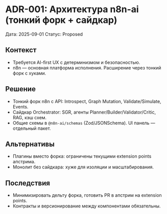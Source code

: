 # ADR-001: Архитектура n8n-ai (тонкий форк + сайдкар)

Дата: 2025-09-01
Статус: Proposed

## Контекст
- Требуется AI-first UX с детерминизмом и безопасностью.
- n8n — основная платформа исполнения. Расширение через тонкий форк с хуками.

## Решение
- Тонкий форк n8n с API: Introspect, Graph Mutation, Validate/Simulate, Events.
- Сайдкар Orchestrator: SGR, агенты Planner/Builder/Validator/Critic, RAG, кэш схем.
- Общие схемы в `@n8n-ai/schemas` (Zod/JSONSchema). UI панель — отдельный пакет.

## Альтернативы
- Плагины вместо форка: ограничены текущими extension points апстрима.
- Монолит без сайдкара: хуже для изоляции и масштабирования.

## Последствия
- Минимизировать дельту форка, готовить PR в апстрим на extension points.
- Контракты и версионирование между компонентами обязательны.
